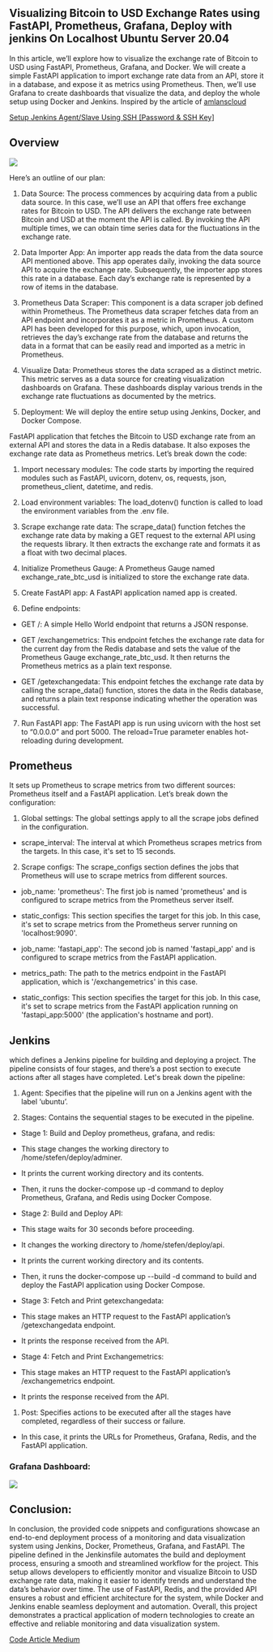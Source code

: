 
## Visualizing Bitcoin to USD Exchange Rates using FastAPI, Prometheus, Grafana, Deploy with jenkins On Localhost Ubuntu Server 20.04

In this article, we’ll explore how to visualize the exchange rate of Bitcoin to USD using FastAPI, Prometheus, Grafana, and Docker. We will create a simple FastAPI application to import exchange rate data from an API, store it in a database, and expose it as metrics using Prometheus. Then, we’ll use Grafana to create dashboards that visualize the data, and deploy the whole setup using Docker and Jenkins. Inspired by the article of [amlanscloud](https://amlanscloud.com/kubechallenge/)

[Setup Jenkins Agent/Slave Using SSH [Password & SSH Key]](https://devopscube.com/setup-slaves-on-jenkins-2/)

## Overview

![](https://cdn-images-1.medium.com/max/3816/1*oc4RMB_AVLUm0MPzM0tGnA.png)

Here’s an outline of our plan:

 1. Data Source: The process commences by acquiring data from a public data source. In this case, we’ll use an API that offers free exchange rates for Bitcoin to USD. The API delivers the exchange rate between Bitcoin and USD at the moment the API is called. By invoking the API multiple times, we can obtain time series data for the fluctuations in the exchange rate.

 2. Data Importer App: An importer app reads the data from the data source API mentioned above. This app operates daily, invoking the data source API to acquire the exchange rate. Subsequently, the importer app stores this rate in a database. Each day’s exchange rate is represented by a row of items in the database.

 3. Prometheus Data Scraper: This component is a data scraper job defined within Prometheus. The Prometheus data scraper fetches data from an API endpoint and incorporates it as a metric in Prometheus. A custom API has been developed for this purpose, which, upon invocation, retrieves the day’s exchange rate from the database and returns the data in a format that can be easily read and imported as a metric in Prometheus.

 4. Visualize Data: Prometheus stores the data scraped as a distinct metric. This metric serves as a data source for creating visualization dashboards on Grafana. These dashboards display various trends in the exchange rate fluctuations as documented by the metrics.

 5. Deployment: We will deploy the entire setup using Jenkins, Docker, and Docker Compose.

  
    

FastAPI application that fetches the Bitcoin to USD exchange rate from an external API and stores the data in a Redis database. It also exposes the exchange rate data as Prometheus metrics. Let’s break down the code:

 1. Import necessary modules: The code starts by importing the required modules such as FastAPI, uvicorn, dotenv, os, requests, json, prometheus_client, datetime, and redis.

 2. Load environment variables: The load_dotenv() function is called to load the environment variables from the .env file.

 3. Scrape exchange rate data: The scrape_data() function fetches the exchange rate data by making a GET request to the external API using the requests library. It then extracts the exchange rate and formats it as a float with two decimal places.

 4. Initialize Prometheus Gauge: A Prometheus Gauge named exchange_rate_btc_usd is initialized to store the exchange rate data.

 5. Create FastAPI app: A FastAPI application named app is created.

 6. Define endpoints:

* GET /: A simple Hello World endpoint that returns a JSON response.

* GET /exchangemetrics: This endpoint fetches the exchange rate data for the current day from the Redis database and sets the value of the Prometheus Gauge exchange_rate_btc_usd. It then returns the Prometheus metrics as a plain text response.

* GET /getexchangedata: This endpoint fetches the exchange rate data by calling the scrape_data() function, stores the data in the Redis database, and returns a plain text response indicating whether the operation was successful.

7. Run FastAPI app: The FastAPI app is run using uvicorn with the host set to “0.0.0.0” and port 5000. The reload=True parameter enables hot-reloading during development.

## Prometheus

It sets up Prometheus to scrape metrics from two different sources: Prometheus itself and a FastAPI application. Let’s break down the configuration:

 1. Global settings: The global settings apply to all the scrape jobs defined in the configuration.

* scrape_interval: The interval at which Prometheus scrapes metrics from the targets. In this case, it's set to 15 seconds.

2. Scrape configs: The scrape_configs section defines the jobs that Prometheus will use to scrape metrics from different sources.

* job_name: 'prometheus': The first job is named 'prometheus' and is configured to scrape metrics from the Prometheus server itself.

* static_configs: This section specifies the target for this job. In this case, it's set to scrape metrics from the Prometheus server running on 'localhost:9090'.

* job_name: 'fastapi_app': The second job is named 'fastapi_app' and is configured to scrape metrics from the FastAPI application.

* metrics_path: The path to the metrics endpoint in the FastAPI application, which is '/exchangemetrics' in this case.

* static_configs: This section specifies the target for this job. In this case, it's set to scrape metrics from the FastAPI application running on 'fastapi_app:5000' (the application's hostname and port).

   
## Jenkins

which defines a Jenkins pipeline for building and deploying a project. The pipeline consists of four stages, and there’s a post section to execute actions after all stages have completed. Let's break down the pipeline:

 1. Agent: Specifies that the pipeline will run on a Jenkins agent with the label ‘ubuntu’.

 2. Stages: Contains the sequential stages to be executed in the pipeline.

* Stage 1: Build and Deploy prometheus, grafana, and redis:

* This stage changes the working directory to /home/stefen/deploy/adminer.

* It prints the current working directory and its contents.

* Then, it runs the docker-compose up -d command to deploy Prometheus, Grafana, and Redis using Docker Compose.

* Stage 2: Build and Deploy API:

* This stage waits for 30 seconds before proceeding.

* It changes the working directory to /home/stefen/deploy/api.

* It prints the current working directory and its contents.

* Then, it runs the docker-compose up --build -d command to build and deploy the FastAPI application using Docker Compose.

* Stage 3: Fetch and Print getexchangedata:

* This stage makes an HTTP request to the FastAPI application’s /getexchangedata endpoint.

* It prints the response received from the API.

* Stage 4: Fetch and Print Exchangemetrics:

* This stage makes an HTTP request to the FastAPI application’s /exchangemetrics endpoint.

* It prints the response received from the API.

 1. Post: Specifies actions to be executed after all the stages have completed, regardless of their success or failure.

* In this case, it prints the URLs for Prometheus, Grafana, Redis, and the FastAPI application.

### Grafana Dashboard:

![](https://cdn-images-1.medium.com/max/3834/1*hqkhn_cI3UNKGa__tSkg5g.png)

## Conclusion:

In conclusion, the provided code snippets and configurations showcase an end-to-end deployment process of a monitoring and data visualization system using Jenkins, Docker, Prometheus, Grafana, and FastAPI. The pipeline defined in the Jenkinsfile automates the build and deployment process, ensuring a smooth and streamlined workflow for the project. This setup allows developers to efficiently monitor and visualize Bitcoin to USD exchange rate data, making it easier to identify trends and understand the data’s behavior over time. The use of FastAPI, Redis, and the provided API ensures a robust and efficient architecture for the system, while Docker and Jenkins enable seamless deployment and automation. Overall, this project demonstrates a practical application of modern technologies to create an effective and reliable monitoring and data visualization system.

[Code Article Medium](https://medium.com/@stefentaime_10958/visualizing-bitcoin-to-usd-exchange-rates-using-fastapi-prometheus-grafana-deploy-on-jenkins-76c7e3aa30e1)
